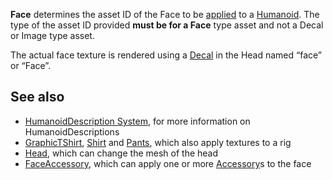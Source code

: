 **Face** determines the asset ID of the Face to be [applied](https://developer.roblox.com/en-us/api-reference/function/Humanoid/ApplyDescription) to a [Humanoid](https://developer.roblox.com/en-us/api-reference/class/Humanoid). The type of the asset ID provided **must be for a Face** type asset and not a Decal or Image type asset.

The actual face texture is rendered using a [Decal](https://developer.roblox.com/en-us/api-reference/class/Decal) in the Head named “face” or “Face”.

See also
--------

*   [HumanoidDescription System](https://developer.roblox.com/en-us/articles/HumanoidDescription-System), for more information on HumanoidDescriptions
*   [GraphicTShirt](https://developer.roblox.com/en-us/api-reference/property/HumanoidDescription/GraphicTShirt), [Shirt](https://developer.roblox.com/en-us/api-reference/property/HumanoidDescription/Shirt) and [Pants](https://developer.roblox.com/en-us/api-reference/property/HumanoidDescription/Pants), which also apply textures to a rig
*   [Head](https://developer.roblox.com/en-us/api-reference/property/HumanoidDescription/Head), which can change the mesh of the head
*   [FaceAccessory](https://developer.roblox.com/en-us/api-reference/property/HumanoidDescription/FaceAccessory), which can apply one or more [Accessory](https://developer.roblox.com/en-us/api-reference/class/Accessory)s to the face